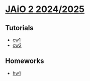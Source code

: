 # [JAiO 2 2024/2025](https://lclem.github.io/JAiO2-2024.github.io)

## Tutorials
* [cw1](https://lclem.github.io/JAiO2-2024.github.io/tutorials/cw1.pdf)
* [cw2](https://lclem.github.io/JAiO2-2024.github.io/tutorials/cw2.pdf)
  
## Homeworks
* [hw1](https://lclem.github.io/JAiO2-2024.github.io/homeworks/hw1.pdf)
